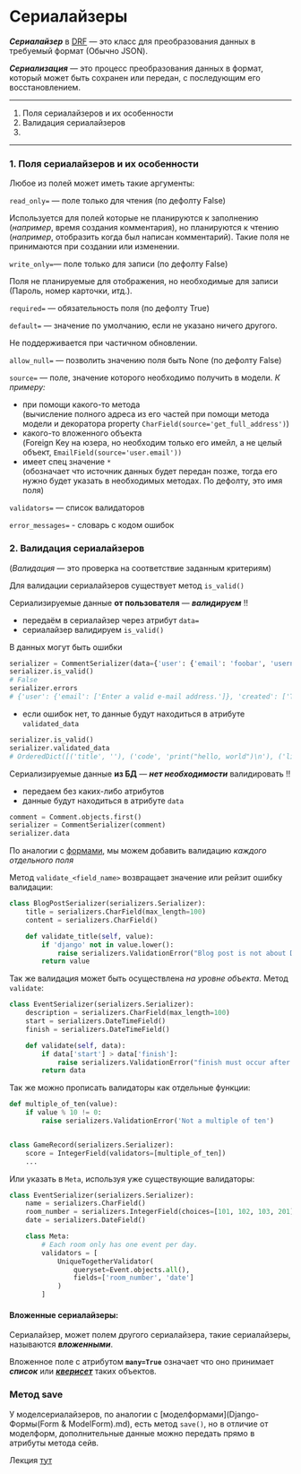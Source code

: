 # Сериалайзеры

***Сериалайзер*** в [DRF](DRF.md) — это класс для преобразования данных в требуемый формат (Обычно JSON).

 ***Сериализация*** — это процесс преобразования данных в формат, который может быть сохранен или 
передан, с последующим его восстановлением. 

---
1. Поля сериалайзеров и их особенности
2. Валидация сериалайзеров
3. 
---

### 1. Поля сериалайзеров и их особенности

Любое из полей может иметь такие аргументы:

 `read_only=` — поле только для чтения (по дефолту False)

Используется для полей которые не планируются к заполнению (*например*, время создания комментария),
но планируются к чтению (*например*, отобразить когда был написан комментарий). 
Такие поля не принимаются при создании или изменении.

`write_only=`— поле только для записи (по дефолту False)

Поля не планируемые для отображения, но необходимые для записи (Пароль, номер карточки, итд.). 

`required=` — обязательность поля (по дефолту True)

`default=` — значение по умолчанию, если не указано ничего другого. 

Не поддерживается при частичном обновлении.

`allow_null=` — позволить значению поля быть None (по дефолту False)

`source=` — поле, значение которого необходимо получить в модели. *К примеру:*

- при помощи какого-то метода <br>
(вычисление полного адреса из его частей при помощи метода модели и декоратора
property `CharField(source='get_full_address')`)
- какого-то вложенного объекта <br>
(Foreign Key на юзера, но необходим только его имейл, а не целый объект, 
`EmailField(source='user.email'))`
- имеет спец значение `*` <br>
  (обозначает что источник данных будет передан позже, тогда его нужно будет указать в 
необходимых методах. По дефолту, это имя поля)

`validators=` — список валидаторов

`error_messages=` - словарь с кодом ошибок

### 2. Валидация сериалайзеров

(*Валидация* — это проверка на соответствие заданным критериям) 

Для валидации сериалайзеров существует метод `is_valid()`

Сериализируемые данные **от пользователя** — ***валидируем*** !! 
- передаём в сериалайзер через атрибут `data=` 
- сериалайзер валидируем `is_valid()`

В данных могут быть ошибки 
```python
serializer = CommentSerializer(data={'user': {'email': 'foobar', 'username': 'doe'}, 'content': 'baz'})
serializer.is_valid()
# False
serializer.errors
# {'user': {'email': ['Enter a valid e-mail address.']}, 'created': ['This field is required.']}
```

- если ошибок нет, то данные будут находиться в атрибуте `validated_data`
```python
serializer.is_valid()
serializer.validated_data
# OrderedDict([('title', ''), ('code', 'print("hello, world")\n'), ('linenos', False), ('language', 'python'), ('style', 'friendly')])
```

Сериализируемые данные **из БД** — ***нет необходимости*** валидировать !! 

- передаем без каких-либо атрибутов
- данные будут находиться в атрибуте `data` 
```python
comment = Comment.objects.first()
serializer = CommentSerializer(comment)
serializer.data
```

По аналогии с [формами](Django-Формы(Form%20&%20ModelForm).md), мы можем добавить валидацию 
*каждого отдельного поля*

Метод `validate_<field_name>` возвращает значение или рейзит ошибку валидации:
```python
class BlogPostSerializer(serializers.Serializer):
    title = serializers.CharField(max_length=100)
    content = serializers.CharField()

    def validate_title(self, value):
        if 'django' not in value.lower():
            raise serializers.ValidationError("Blog post is not about Django")
        return value
```
Так же валидация может быть осуществлена *на уровне объекта*. 
Метод `validate`:
```python
class EventSerializer(serializers.Serializer):
    description = serializers.CharField(max_length=100)
    start = serializers.DateTimeField()
    finish = serializers.DateTimeField()

    def validate(self, data):
        if data['start'] > data['finish']:
            raise serializers.ValidationError("finish must occur after start")
        return data
```
Так же можно прописать валидаторы как отдельные функции:
```python
def multiple_of_ten(value):
    if value % 10 != 0:
        raise serializers.ValidationError('Not a multiple of ten')


class GameRecord(serializers.Serializer):
    score = IntegerField(validators=[multiple_of_ten])
    ...
```
Или указать в `Meta`, используя уже существующие валидаторы:
```python
class EventSerializer(serializers.Serializer):
    name = serializers.CharField()
    room_number = serializers.IntegerField(choices=[101, 102, 103, 201])
    date = serializers.DateField()

    class Meta:
        # Each room only has one event per day.
        validators = [
            UniqueTogetherValidator(
                queryset=Event.objects.all(),
                fields=['room_number', 'date']
            )
        ]
```


#### Вложенные сериалайзеры:

Сериалайзер, может полем другого сериалайзера, такие сериалайзеры, называются 
***вложенными***.

Вложенное поле с атрибутом __`many=True`__  означает что оно принимает ***список*** 
или [***кверисет***](Django/Django-MTV-Model-ORM.md) таких объектов.


### Метод save
У моделсериалайзеров, по аналогии с [моделформами](Django-Формы(Form & ModelForm).md), есть метод 
`save()`, но в отличие от моделформ, дополнительные данные можно передать 
прямо в атрибуты метода сейв.


Лекция [тут](https://github.com/PonomaryovVladyslav/PythonCources/blob/master/lesson37.md)